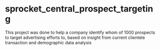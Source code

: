 # sprocket_central_prospect_targeting
This project was done to help a company identify whom of 1000 prospects to target advertising efforts to, based on insight from current clientele transaction and demographic data analysis
